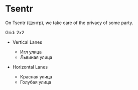 # Tsentr

On Tsentr (Центр), we take care of the privacy of some party.

Grid: 2x2

* Vertical Lanes
    - Игл улица
    - Львиная улица

* Horizontal Lanes
    - Красная улица
    - Голубая улица
